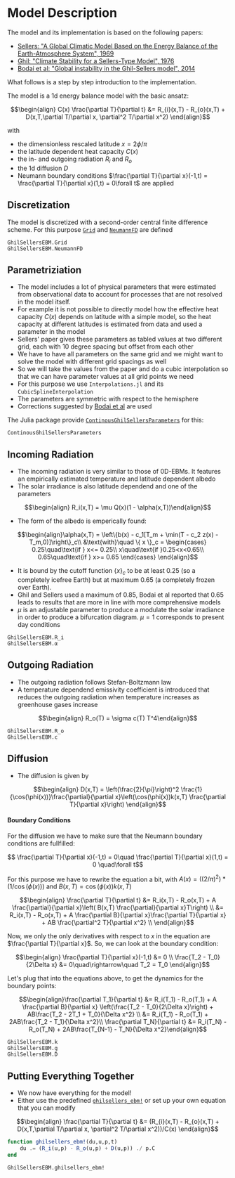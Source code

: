 # Model Description 

The model and its implementation is based on the following papers: 

* [Sellers: "A Global Climatic Model Based on the Energy Balance of the Earth-Atmosphere System", 1969](https://journals.ametsoc.org/view/journals/apme/8/3/1520-0450_1969_008_0392_agcmbo_2_0_co_2.xml)
* [Ghil: "Climate Stability for a Sellers-Type Model", 1976](https://journals.ametsoc.org/view/journals/atsc/33/1/1520-0469_1976_033_0003_csfast_2_0_co_2.xml)
* [Bodai et al: "Global instability in the Ghil-Sellers model", 2014](https://arxiv.org/abs/1402.3269)
    
What follows is a step by step introduction to the implementation. 

The model is a 1d energy balance model with the basic ansatz:

$$\begin{align} 
C(x) \frac{\partial T}{\partial t} &= R_{i}(x,T) - R_{o}(x,T) + D(x,T,\partial T/\partial x, \partial^2 T/\partial x^2)
\end{align}$$ 

with 
* the dimensionless rescaled latitude $x = 2\phi/\pi$
* the latitude dependent heat capacity $C(x)$ 
* the in- and outgoing radiation  $R_i$ and $R_o$ 
* the 1d diffusion  $D$ 
* Neumann boundary conditions $\frac{\partial T}{\partial x}(-1,t) = \frac{\partial T}{\partial x}(1,t) = 0\forall t$ are applied

## Discretization 

The model is discretized with a second-order central finite difference scheme. For this purpose [`Grid`](@ref) and [`NeumannFD`](@ref) are defined 

```@docs
GhilSellersEBM.Grid 
GhilSellersEBM.NeumannFD
```

## Parametriziation 

* The model includes a lot of physical parameters that were estimated from observational data to account for processes that are not resolved in the model itself. 
* For example it is not possible to directly model how the effective heat capacity $C(x)$ depends on latitude with a simple model, so the heat capacity at different latitudes is estimated from data and used a parameter in the model
* Sellers' paper gives these parameters as tabled values at two different grid, each with 10 degree spacing but offset from each other 
* We have to have all parameters on the same grid and we might want to solve the model with different grid spacings as well
* So we will take the values from the paper and do a cubic interpolation so that we can have parameter values at all grid points we need
* For this purpose we use `Interpolations.jl` and its `CubicSplineInterpolation`
* The parameters are symmetric with respect to the hemisphere
* Corrections suggested by [Bodai et al](https://arxiv.org/abs/1402.3269) are used

The Julia package provide [`ContinousGhilSellersParameters`](@ref) for this: 

```@docs
ContinousGhilSellersParameters
```

## Incoming Radiation 

* The incoming radiation is very similar to those of 0D-EBMs. It features an empirically estimated temperature and latitude dependent albedo 
* The solar irradiance is also latitude dependend and one of the parameters

$$\begin{align}
R_i(x,T) = \mu Q(x)(1 - \alpha(x,T))\end{align}$$

* The form of the albedo is emperically found: 

$$\begin{align}\alpha(x,T) = \left\{b(x) - c_1[T_m + \min(T - c_2 z(x) - T_m,0)]\right\}_c\\
&\text{with}\quad \{ x \}_c = \begin{cases} 0.25\quad\text{if } x<= 0.25\\ 
x\quad\text{if }0.25<x<0.65\\   0.65\quad\text{if } x>= 0.65 \end{cases}  \end{align}$$

* It is bound by the cutoff function $\{ x \}_c$ to be at least $0.25$ (so a completely icefree Earth) but at maximum $0.65$ (a completely frozen over Earth). 
* Ghil and Sellers used a maximum of $0.85$, Bodai et al reported that $0.65$ leads to results that are more in line with more comprehensive models 
* $\mu$ is an adjustable parameter to produce a modulate the solar irradiance in order to produce a bifurcation diagram. $\mu=1$ corresponds to present day conditions

```@docs 
GhilSellersEBM.R_i
GhilSellersEBM.α
```

## Outgoing Radiation 

* The outgoing radiation follows Stefan-Boltzmann law 
* A temperature dependend emissivity coefficient is introduced that reduces the outgoing radiation when temperature increases as greenhouse gases increase

$$\begin{align}
R_o(T) = \sigma c(T) T^4\end{align}$$

```@docs 
GhilSellersEBM.R_o
GhilSellersEBM.c
```

## Diffusion 

* The diffusion is given by

$$\begin{align} 
D(x,T) = \left(\frac{2}{\pi}\right)^2 \frac{1}{\cos(\phi(x))}\frac{\partial}{\partial x}\left(\cos(\phi(x))k(x,T) \frac{\partial T}{\partial x}\right)
\end{align}$$
#### Boundary Conditions

For the diffusion we have to make sure that the Neumann boundary conditions are fullfilled: 

$$ \frac{\partial T}{\partial x}(-1,t) = 0\quad \frac{\partial T}{\partial x}(1,t) = 0 \quad\forall t$$ 

For this purpose we have to rewrite the equation a bit, with $A(x)= ((2/π)^2) * (1 /\cos(ϕ(x)))$ and $B(x,T)=\cos(\phi(x)) k(x,T)$

$$\begin{align}
\frac{\partial T}{\partial t} &= R_i(x,T) - R_o(x,T) + A \frac{\partial}{\partial x}\left( B(x,T) \frac{\partial}{\partial x}T\right) \\
&= R_i(x,T) - R_o(x,T) + A \frac{\partial B}{\partial x}\frac{\partial T}{\partial x} + AB \frac{\partial^2 T}{\partial x^2} \\ 
\end{align}$$

Now, we only the only derivatives with respect to $x$ in the equation are $\frac{\partial T}{\partial x}$. So, we can look at the boundary condition: 

$$\begin{align} \frac{\partial T}{\partial x}(-1,t) &= 0 \\
\frac{T_2 - T_0}{2\Delta x} &= 0\quad\rightarrow\quad T_2 = T_0 \end{align}$$

Let's plug that into the equations above, to get the dynamics for the boundary points: 

$$\begin{align}\frac{\partial T_1}{\partial t} &= R_i(T_1) - R_o(T_1) + A \frac{\partial B}{\partial x} \left(\frac{T_2 - T_0}{2\Delta x}\right) + AB\frac{T_2 - 2T_1 + T_0}{\Delta x^2} \\
&= R_i(T_1) - R_o(T_1) + 2AB\frac{T_2 - T_1}{\Delta x^2}\\ 
\frac{\partial T_N}{\partial t} &= R_i(T_N) - R_o(T_N) + 2AB\frac{T_{N-1} - T_N}{\Delta x^2}\end{align}$$

```@docs
GhilSellersEBM.k
GhilSellersEBM.g
GhilSellersEBM.D
```
## Putting Everything Together 

* We now have everything for the model!
* Either use the predefined [`ghilsellers_ebm!`](@ref) or set up your own equation that you can modify

$$\begin{align} 
\frac{\partial T}{\partial t} &= (R_{i}(x,T) - R_{o}(x,T) + D(x,T,\partial T/\partial x, \partial^2 T/\partial x^2))/C(x)
\end{align}$$ 

```julia 
function ghilsellers_ebm!(du,u,p,t)   
    du .= (R_i(u,p) - R_o(u,p) + D(u,p)) ./ p.C  
end
```

```@docs
GhilSellersEBM.ghilsellers_ebm!    
```